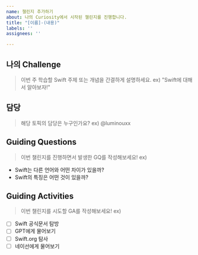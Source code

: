 ```yaml
---
name: 챌린지 추가하기
about: 나의 Curiosity에서 시작된 챌린지를 진행합니다.
title: "[이름]-(내용)"
labels: ''
assignees: ''

---
```


## 나의 Challenge
> 이번 주 학습할 Swift 주제 또는 개념을 간결하게 설명하세요.
ex) "Swift에 대해서 알아보자!"


## 담당
> 해당 토픽의 담당은 누구인가요?
ex) @luminouxx


## Guiding Questions
> 이번 챌린지를 진행하면서 발생한 GQ를 작성해보세요!
ex)  
- Swift는 다른 언어와 어떤 차이가 있을까?
- Swift의 특징은 어떤 것이 있을까?


## Guiding Activities
> 이번 챌린지를 시도할 GA를 작성해보세요!
ex)
- [ ] Swift 공식문서 탐방
- [ ] GPT에게 물어보기
- [ ] Swift.org 탐사
- [ ] 네이선에게 물어보기
